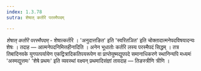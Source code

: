 ```yaml
---
index: 1.3.78
sutra: शेषात् कर्तरि परस्मैपदम्

---
```

_शेषात् कर्तरि परस्मैपदम्_ - शेषात्कर्तरि । 'अनुदात्तङित' इति 'स्वरितञित' इति चोक्तादात्मनेपदविषयादन्यः शेषः । तदाह — आत्मनेपदनिमित्तहीनादिति । अनेन भूधातोः कर्तरि लस्य परस्मैपदं सिद्धम् । तत्र तिबादिनवके युगपत्पर्यायेण एकद्वित्रादिकतिपयरूपेण वा प्राप्तेयुष्मद्युपपदे समानाधिकरणे स्थानिन्यपि मध्यमः॑ 'अस्मद्युत्तमः' 'शेषे प्रथमः' इति व्यवस्थां वक्ष्यन् प्रथमादिसंज्ञां तावदाह — तिङस्त्रीणि त्रीणि । 